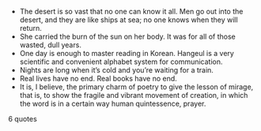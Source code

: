  - The desert is so vast that no one can know it all. Men go out into the desert, and they are like ships at sea; no one knows when they will return.
 - She carried the burn of the sun on her body. It was for all of those wasted, dull years.
 - One day is enough to master reading in Korean. Hangeul is a very scientific and convenient alphabet system for communication.
 - Nights are long when it’s cold and you’re waiting for a train.
 - Real lives have no end. Real books have no end.
 - It is, I believe, the primary charm of poetry to give the lesson of mirage, that is, to show the fragile and vibrant movement of creation, in which the word is in a certain way human quintessence, prayer.

6 quotes